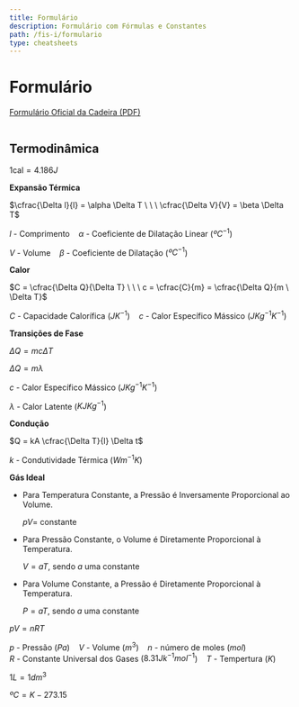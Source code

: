 ```yaml
---
title: Formulário
description: Formulário com Fórmulas e Constantes
path: /fis-i/formulario
type: cheatsheets
---
```


# Formulário

[Formulário Oficial da Cadeira (PDF)](https://drive.google.com/file/d/1Ouk2xSUb-f50SnUSC4HWQzAzfl825A_J/view?usp=sharing)

```toc

```

## Termodinâmica

$1 \text{cal} = 4.186 J$

**Expansão Térmica**

$\cfrac{\Delta l}{l} = \alpha \Delta T \ \ \ \cfrac{\Delta V}{V} = \beta \Delta T$

$l$ - Comprimento $\ \ \ \alpha$ - Coeficiente de Dilatação Linear ($ºC^{-1}$)

$V$ - Volume $\ \ \ \beta$ - Coeficiente de Dilatação ($ºC^{-1}$)

**Calor**

$C = \cfrac{\Delta Q}{\Delta T} \ \ \ c = \cfrac{C}{m} = \cfrac{\Delta Q}{m \ \Delta T}$

$C$ - Capacidade Calorífica ($J K^{-1}$) $\ \ \ c$ - Calor Específico Mássico ($J Kg^{-1} K^{-1}$)

**Transições de Fase**

$\Delta Q = mc \Delta T$

$\Delta Q = m \lambda$

$c$ - Calor Específico Mássico ($J Kg^{-1} K^{-1}$)

$\lambda$ - Calor Latente ($KJ Kg^{-1}$)

**Condução**

$Q = kA \cfrac{\Delta T}{l} \Delta t$

$k$ - Condutividade Térmica ($W m^{-1} K$)

**Gás Ideal**

- Para Temperatura Constante, a Pressão é Inversamente Proporcional ao Volume.

  $pV =$ constante

- Para Pressão Constante, o Volume é Diretamente Proporcional à Temperatura.

  $V = aT$, sendo $a$ uma constante

- Para Volume Constante, a Pressão é Diretamente Proporcional à Temperatura.

  $P = aT$, sendo $a$ uma constante

$pV = nRT$

$p$ - Pressão ($Pa$) $\ \ \ V$ - Volume ($m^3$) $\ \ \ n$ - número de moles ($mol$)\
$R$ - Constante Universal dos Gases ($8.31 J k^{-1} mol^{-1}$) $\ \ \ T$ - Tempertura ($K$)

$1 L = 1 dm^3$

$ºC = K - 273.15$
